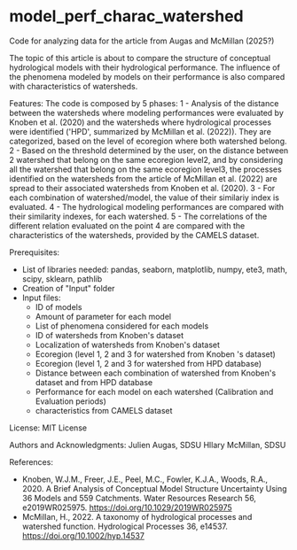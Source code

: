# model_perf_charac_watershed
Code for analyzing data for the article from Augas and McMillan (2025?)

The topic of this article is about to compare the structure of conceptual hydrological models with their hydrological performance. The influence of the phenomena modeled by models on their performance is also compared with characteristics of watersheds.

Features:
The code is composed by 5 phases:
1 - Analysis of the distance between the watersheds where modeling performances were evaluated by Knoben et al. (2020) and the watersheds where hydrological processes were identified ('HPD', summarized by McMillan et al. (2022)). They are categorized, based on the level of ecoregion where both watershed belong. 
2 - Based on the threshold determined by the user, on the distance between 2 watershed that belong on the same ecoregion level2, and by considering all the watershed that belong on the same ecoregion level3, the processes identified on the watersheds from the article of McMillan et al. (2022) are spread to their associated watersheds from Knoben et al. (2020).
3 - For each combination of watershed/model, the value of their similariy index is evaluated.
4 - The hydrological modeling performances are compared with their similarity indexes, for each watershed.
5 - The correlations of the different relation evaluated on the point 4 are compared with the characteristics of the watersheds, provided by the CAMELS dataset.

Prerequisites:
- List of libraries needed: pandas, seaborn, matplotlib, numpy, ete3, math, scipy, sklearn, pathlib
- Creation of "Input" folder
- Input files: 
	- ID of models
	- Amount of parameter for each model
	- List of phenomena considered for each models
	- ID of watersheds from Knoben's dataset
	- Localization of watersheds from Knoben's dataset
	- Ecoregion (level 1, 2 and 3 for watershed from Knoben 's dataset)
	- Ecoregion (level 1, 2 and 3 for watershed from HPD database)
	- Distance between each combination of watershed from Knoben's dataset and from HPD database
	- Performance for each model on each watershed (Calibration and Evaluation periods)
	- characteristics from CAMELS dataset

License:
MIT License

Authors and Acknowledgments:
Julien Augas, SDSU
Hllary McMillan, SDSU

References:
- Knoben, W.J.M., Freer, J.E., Peel, M.C., Fowler, K.J.A., Woods, R.A., 2020. A Brief Analysis of Conceptual Model Structure Uncertainty Using 36 Models and 559 Catchments. Water Resources Research 56, e2019WR025975. https://doi.org/10.1029/2019WR025975
- McMillan, H., 2022. A taxonomy of hydrological processes and watershed function. Hydrological Processes 36, e14537. https://doi.org/10.1002/hyp.14537




